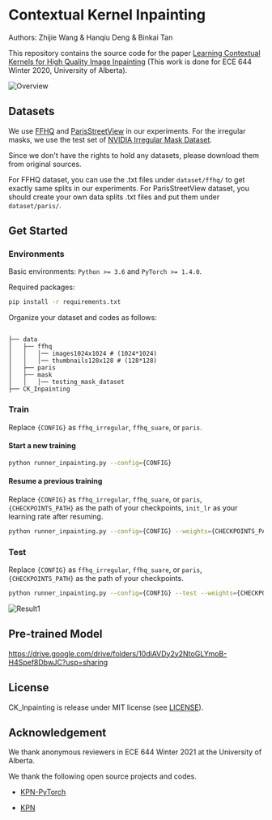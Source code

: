 # Contextual Kernel Inpainting

Authors: Zhijie Wang & Hanqiu Deng & Binkai Tan

This repository contains the source code for the paper [Learning Contextual Kernels for High Quality Image Inpainting]() (This work is done for ECE 644 Winter 2020, University of Alberta).

![Overview](http://paulwong16.github.io/files/MM21/1_shadow.png)

## Datasets

We use [FFHQ](https://github.com/NVlabs/ffhq-dataset) and 
[ParisStreetView](https://github.com/pathak22/context-encoder#6-paris-street-view-dataset) 
in our experiments. For the irregular masks, we use the test set of 
[NVIDIA Irregular Mask Dataset](https://nv-adlr.github.io/publication/partialconv-inpainting).

Since we don't have the rights to hold any datasets, please download them from original sources. 

For FFHQ dataset, you can use the .txt files under `dataset/ffhq/` to get exactly same splits in our experiments.
For ParisStreetView dataset, you should create your own data splits .txt files and put them under `dataset/paris/`.

## Get Started

### Environments

Basic environments: `Python >= 3.6` and `PyTorch >= 1.4.0`.

Required packages:
```bash
pip install -r requirements.txt
```

Organize your dataset and codes as follows:

```

├── data
│   ├── ffhq
│   │   │── images1024x1024 # (1024*1024)
│   │   │── thumbnails128x128 # (128*128)
│   ├── paris
│   ├── mask
│   │   │── testing_mask_dataset
├── CK_Inpainting
```

### Train

Replace `{CONFIG}` as `ffhq_irregular`, `ffhq_suare`, or `paris`.

#### Start a new training

```bash
python runner_inpainting.py --config={CONFIG}
```

#### Resume a previous training
Replace `{CONFIG}` as `ffhq_irregular`, `ffhq_suare`, or `paris`, `{CHECKPOINTS_PATH}` 
as the path of your checkpoints, `init_lr` as your learning rate after resuming.

```bash
python runner_inpainting.py --config={CONFIG} --weights={CHECKPOINTS_PATH} --init_lr={LEARNING_RATE}
```

### Test

Replace `{CONFIG}` as `ffhq_irregular`, `ffhq_suare`, or `paris`, `{CHECKPOINTS_PATH}` 
as the path of your checkpoints.

```bash
python runner_inpainting.py --config={CONFIG} --test --weights={CHECKPOINTS_PATH}
```

![Result1](http://paulwong16.github.io/files/MM21/teaser_mm.png)


## Pre-trained Model

https://drive.google.com/drive/folders/10diAVDy2y2NtoGLYmoB-H4Spef8DbwJC?usp=sharing

## License

CK_Inpainting is release under MIT license (see [LICENSE](https://github.com/paulwong16/CK_Inpainting/blob/master/LICENSE)).

## Acknowledgement

We thank anonymous reviewers in ECE 644 Winter 2021 at the University of Alberta.

We thank the following open source projects and codes.

- [KPN-PyTorch](https://github.com/z-bingo/kernel-prediction-networks-PyTorch)

- [KPN](https://github.com/google/burst-denoising)
